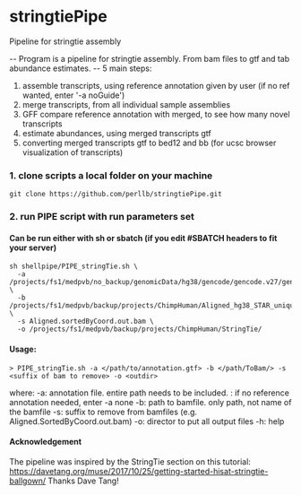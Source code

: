 # stringtiePipe
Pipeline for stringtie assembly

-- Program is a pipeline for stringtie assembly. From bam files to gtf and tab abundance estimates.
-- 5 main steps:
 1. assemble transcripts, using reference annotation given by user (if no ref wanted, enter '-a noGuide')
 2. merge transcripts, from all individual sample assemblies
 3. GFF compare reference annotation with merged, to see how many novel transcripts
 4. estimate abundances, using merged transcripts gtf
 5. converting merged transcripts gtf to bed12 and bb (for ucsc browser visualization of transcripts)


### 1. clone scripts a local folder on your machine
```
git clone https://github.com/perllb/stringtiePipe.git
```

### 2. run PIPE script with run parameters set 
#### Can be run either with sh or sbatch (if you edit #SBATCH headers to fit your server)

```
sh shellpipe/PIPE_stringTie.sh \ 
  -a /projects/fs1/medpvb/no_backup/genomicData/hg38/gencode/gencode.v27/gencode.v27.annotation.gtf \
  -b /projects/fs1/medpvb/backup/projects/ChimpHuman/Aligned_hg38_STAR_unique \
  -s Aligned.sortedByCoord.out.bam \
  -o /projects/fs1/medpvb/backup/projects/ChimpHuman/StringTie/

```

#### Usage:

```
> PIPE_stringTie.sh -a </path/to/annotation.gtf> -b </path/ToBam/> -s <suffix of bam to remove> -o <outdir>
```

where:
    -a: annotation file. entire path needs to be included.
      : if no reference annotation needed, enter -a none
    -b: path to bamfile. only path, not name of the bamfile
    -s: suffix to remove from bamfiles (e.g. Aligned.SortedByCoord.out.bam)
    -o: director to put all output files
    -h: help



#### Acknowledgement
The pipeline was inspired by the StringTie section on this tutorial:
https://davetang.org/muse/2017/10/25/getting-started-hisat-stringtie-ballgown/
Thanks Dave Tang!
